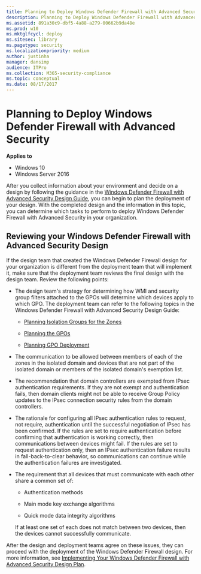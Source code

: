 ```yaml
---
title: Planning to Deploy Windows Defender Firewall with Advanced Security (Windows 10)
description: Planning to Deploy Windows Defender Firewall with Advanced Security
ms.assetid: 891a30c9-dbf5-4a88-a279-00662b9da48e
ms.prod: w10
ms.mktglfcycl: deploy
ms.sitesec: library
ms.pagetype: security
ms.localizationpriority: medium
author: justinha
manager: dansimp
audience: ITPro
ms.collection: M365-security-compliance
ms.topic: conceptual
ms.date: 08/17/2017
---
```


# Planning to Deploy Windows Defender Firewall with Advanced Security

**Applies to**
-   Windows 10
-   Windows Server 2016

After you collect information about your environment and decide on a design by following the guidance in the [Windows Defender Firewall with Advanced Security Design Guide](windows-firewall-with-advanced-security-design-guide.md), you can begin to plan the deployment of your design. With the completed design and the information in this topic, you can determine which tasks to perform to deploy Windows Defender Firewall with Advanced Security in your organization.

## Reviewing your Windows Defender Firewall with Advanced Security Design

If the design team that created the Windows Defender Firewall design for your organization is different from the deployment team that will implement it, make sure that the deployment team reviews the final design with the design team. Review the following points:

-   The design team's strategy for determining how WMI and security group filters attached to the GPOs will determine which devices apply to which GPO. The deployment team can refer to the following topics in the Windows Defender Firewall with Advanced Security Design Guide:

    -   [Planning Isolation Groups for the Zones](planning-isolation-groups-for-the-zones.md)

    -   [Planning the GPOs](planning-the-gpos.md)

    -   [Planning GPO Deployment](planning-gpo-deployment.md)

-   The communication to be allowed between members of each of the zones in the isolated domain and devices that are not part of the isolated domain or members of the isolated domain's exemption list.

-   The recommendation that domain controllers are exempted from IPsec authentication requirements. If they are not exempt and authentication fails, then domain clients might not be able to receive Group Policy updates to the IPsec connection security rules from the domain controllers.

-   The rationale for configuring all IPsec authentication rules to request, not require, authentication until the successful negotiation of IPsec has been confirmed. If the rules are set to require authentication before confirming that authentication is working correctly, then communications between devices might fail. If the rules are set to request authentication only, then an IPsec authentication failure results in fall-back-to-clear behavior, so communications can continue while the authentication failures are investigated.

-   The requirement that all devices that must communicate with each other share a common set of:

    -   Authentication methods

    -   Main mode key exchange algorithms

    -   Quick mode data integrity algorithms

    If at least one set of each does not match between two devices, then the devices cannot successfully communicate.

After the design and deployment teams agree on these issues, they can proceed with the deployment of the Windows Defender Firewall design. For more information, see [Implementing Your Windows Defender Firewall with Advanced Security Design Plan](implementing-your-windows-firewall-with-advanced-security-design-plan.md).

